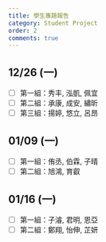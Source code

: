 ```yaml
---
title: 學生專題報告
category: Student Project
order: 2
comments: true
---
```


## 12/26 (一)
+ [ ] 第一組：秀丰, 泓凱, 佩宜
+ [ ] 第二組：承康, 成安, 繡昕
+ [ ] 第三組：揚婷, 悠立, 呂昂

## 01/09 (一)
+ [ ] 第一組：侑丞, 伯霖, 子晴
+ [ ] 第二組：旭鴻, 育叡

## 01/16 (一)
+ [ ] 第一組：子濬, 君明, 恩亞
+ [ ] 第二組：鄭翔, 怡伸, 芷妍
